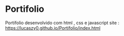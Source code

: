# Portifolio
 Portifolio desenvolvido com html , css e javascript
site : https://lucaszy0.github.io/Portifolio/index.html
